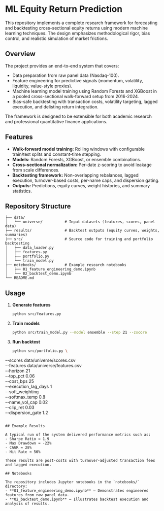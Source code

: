 # ML Equity Return Prediction

This repository implements a complete research framework for forecasting and backtesting cross-sectional equity returns using modern machine learning techniques. The design emphasizes methodological rigor, bias control, and realistic simulation of market frictions.

## Overview

The project provides an end-to-end system that covers:
- Data preparation from raw panel data (Nasdaq-100).
- Feature engineering for predictive signals (momentum, volatility, liquidity, value-style proxies).
- Machine learning model training using Random Forests and XGBoost in a pooled cross-sectional walk-forward setup from 2016-2024.
- Bias-safe backtesting with transaction costs, volatility targeting, lagged execution, and delisting return integration.

The framework is designed to be extensible for both academic research and professional quantitative finance applications.

## Features

- **Walk-forward model training:** Rolling windows with configurable train/test splits and constant-time stepping.
- **Models:** Random Forests, XGBoost, or ensemble combinations.
- **Cross-sectional normalization:** Per-date z-scoring to avoid leakage from scale differences.
- **Backtesting framework:** Non-overlapping rebalances, lagged execution, turnover-based costs, per-name caps, and dispersion gating.
- **Outputs:** Predictions, equity curves, weight histories, and summary statistics.

## Repository Structure

```
├── data/
│   └── universe/          # Input datasets (features, scores, panel data)
├── results/               # Backtest outputs (equity curves, weights, summaries)
├── src/                   # Source code for training and portfolio backtesting
│   ├── data_loader.py
│   ├── features.py
│   ├── portfolio.py
│   └── train_model.py
├── notebooks/             # Example research notebooks
│   ├── 01_feature_engineering_demo.ipynb
│   └── 02_backtest_demo.ipynb
└── README.md
```

## Usage

1. **Generate features**  
   ```bash
   python src/features.py
   ```

2. **Train models**  
   ```bash
   python src/train_model.py --model ensemble --step 21 --zscore
   ```

3. **Run backtest**  
   ```bash
   python src/portfolio.py \
  --scores data/universe/scores.csv \
  --features data/universe/features.csv \
  --horizon 21 \
  --top_pct 0.06 \
  --cost_bps 25 \
  --execution_lag_days 1 \
  --soft_weighting \
  --softmax_temp 0.8 \
  --name_vol_cap 0.02 \
  --clip_ret 0.03 \
  --dispersion_gate 1.2
   ```

## Example Results

A typical run of the system delivered performance metrics such as:  
- Sharpe Ratio ≈ 1.9  
- Max Drawdown ≈ -22%  
- CAGR ≈ 28%  
- Hit Rate ≈ 56%  

These results are post-costs with turnover-adjusted transaction fees and lagged execution.

## Notebooks

The repository includes Jupyter notebooks in the `notebooks/` directory:
- **01_feature_engineering_demo.ipynb** – Demonstrates engineered features from raw panel data.
- **02_backtest_demo.ipynb** – Illustrates backtest execution and analysis of results.

